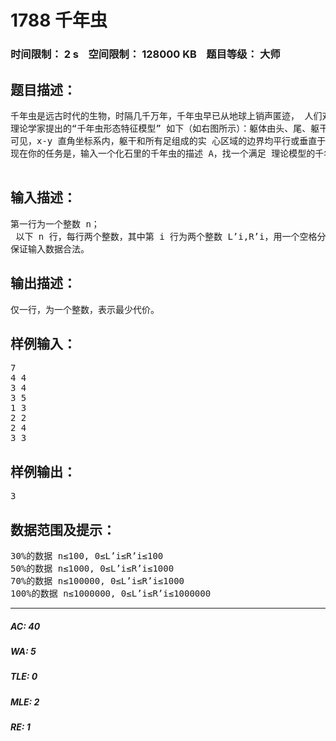 # 1788 千年虫    
### 时间限制： 2 s&nbsp;&nbsp;&nbsp;&nbsp;空间限制： 128000 KB&nbsp;&nbsp;&nbsp;&nbsp;题目等级： 大师  
## 题目描述：  

<pre>
千年虫是远古时代的生物，时隔几千万年，千年虫早已从地球上销声匿迹， 人们对其知之甚少。考古生物学家最近开始对其有了兴趣，因为一批珍贵的千年 虫化石被发现，这些化石保留了千年虫近乎完整的形态。 理论科学家们根据这些化石归纳出了千年虫的一般形态特征模型，并且据此 判定出千年虫就是蜈蚣的祖先！但科学家 J 发现了实际与理论的一些出入，他仔 细的研究了上百个千年虫化石，发现其中大部分千年虫的形态都不完全符合理论 模型，这到底是什么因素造成的呢？理论科学家 K 敏锐的指出，千年虫的形态 保存在化石中很有可能发生各种变化，即便最细微的变化也能导致它不符合模 型。 于是，摆在科学家面前的新问题诞生了：判断一个化石中的千年虫与理论模 型的差距有多大？具体来说，就是根据一个千年虫化石的形态 A，找到一个符合 理论模型的形态 B，使 得 B 是最有可能在形成化石时变成形态 A。   
理论学家提出的“千年虫形态特征模型” 如下（如右图所示）：躯体由头、尾、躯干、 足四大部分构成。 1.头，尾用一对平行线段表示。称平行于 头、尾的方向为 x 方向；垂直于 x 的方向为 y 方向； 2.在头尾之间有两条互不相交的折线段相 连，他们与头、尾两条线段一起围成的区域称 为躯干，两条折线段都满足以下条件：拐角 均为钝角或者平角，且包含奇数条线段，从 上往下数的奇数条垂直于 x 方向。 3.每条折线段从上往下数的第偶数条线段 的躯干的另一侧长出一条足，即一个上、下 底平行于 x 方向的梯形或矩形，且其中远离躯干一侧的边垂直于 x 方向。 注意：足不能退化成三角形（即底边的长度均大于零），躯干两侧足的数目 可以不一样。（如上图，左边有 4 条足，右边有 5 条足）   
可见，x-y 直角坐标系内，躯干和所有足组成的实 心区域的边界均平行或垂直于坐标轴。为了方便，我 们假设所有这些边界的长度均为正整数。因此可以认 为每个千年虫的躯体都由一些单位方格拼成。每个单 位方格都由坐标(x,y)唯一确定。设头尾之间的距离为 n，则我们可以用 2×n 个整数来描述一条千年虫 B（如 右图）：将 B 沿平行 x 轴方向剖分成 n 条宽度为 1 的横条，每个横条最左边一格的 x 坐标设为 Li，最右一格的的 x 坐标设为 Ri。则 (n,L1,L2,..,Ln,R1,R2,..Rn)就确定了一条千年虫。 由于岁月的侵蚀，在实际发现的化石中，千年虫的形状并不满足上面理论模 型的规则，一些格子中的躯体已经被某些矿物质溶解腐蚀了。 地质、物理、生物学家共同研究得出： 1、腐蚀是以格子为单位的，只能一整格被腐蚀； 2、腐蚀是分步进行的，每一步只有一格被腐蚀； 3、如果去掉一个格子后躯体不连通了，那么这个格子当前不会被腐蚀； 4、如果一个格子的左边邻格和右边邻格都还没被腐蚀，那么这个格子当前 不会被腐蚀； 5、与头相邻的格子不能全部被腐蚀，与尾相邻的格子不能全部被腐蚀； 倘若满足上面五条，我们仍然可以用(n,L’1,L’2,..,L’n,R’1,R’2,..R’n)来描述一个 化石里头的千年虫的形态。其中 L’i≤R’i。 
现在你的任务是，输入一个化石里的千年虫的描述 A<n,L’,R’>，找一个满足 理论模型的千年虫的描述 B<n,L,R>，使得 B 可以通过腐蚀过程得以变为 A，且 由 B 转化为 A 的代价(须被腐蚀的格子数)最少。输出此最小代价。

</pre>
  
  
## 输入描述：  

<pre>
第一行为一个整数 n；
 以下 n 行，每行两个整数，其中第 i 行为两个整数 L’i,R’i，用一个空格分开；
保证输入数据合法。
</pre>
  
  
## 输出描述：  

<pre>
仅一行，为一个整数，表示最少代价。
</pre>
  
  
## 样例输入：  

<pre>
7
4 4
3 4  
3 5
1 3
2 2
2 4
3 3 
</pre>
  
  
## 样例输出：  

<pre>
3
</pre>
  
  
## 数据范围及提示：  

<pre>
30%的数据 n≤100, 0≤L’i≤R’i≤100
50%的数据 n≤1000, 0≤L’i≤R’i≤1000
70%的数据 n≤100000, 0≤L’i≤R’i≤1000
100%的数据 n≤1000000, 0≤L’i≤R’i≤1000000
</pre>
  
  
***  

##### AC: 40  
##### WA: 5  
##### TLE: 0  
##### MLE: 2  
##### RE: 1  
